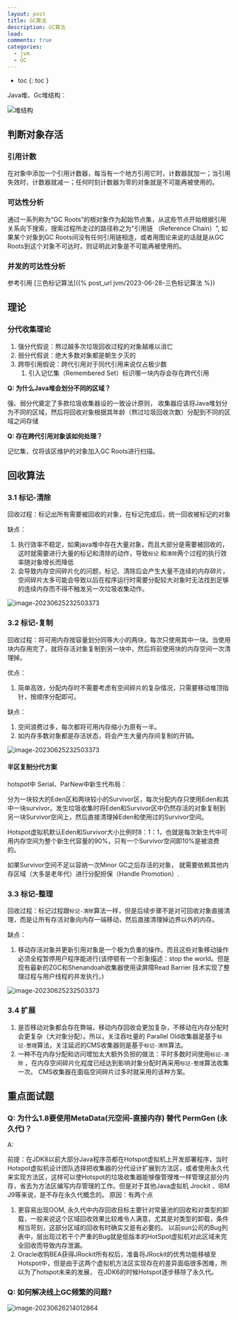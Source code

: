 ```yaml
---
layout: post
title: GC算法
description: GC算法
lead:
comments: true
categories: 
  - jvm
  - GC
---
```


- toc
{: toc }

Java堆、Gc堆结构：

![堆结构](/assets/images/jvm/GC_Images/pic_1.png)

## 判断对象存活

### 引用计数

在对象中添加一个引用计数器，每当有一个地方引用它时，计数器就加一；当引用失效时，计数器就减一；任何时刻计数器为零的对象就是不可能再被使用的。

### 可达性分析

通过一系列称为“GC Roots”的根对象作为起始节点集，从这些节点开始根据引用关系向下搜索，搜索过程所走过的路径称之为"引用链
（Reference Chain）", 如果某个对象到GC Roots间没有任何引用链相连，或者用图论来说的话就是从GC
Roots到这个对象不可达时，则证明此对象是不可能再被使用的。

### 并发的可达性分析

参考引用 [三色标记算法]({% post_url jvm/2023-06-28-三色标记算法 %})

## 理论

### 分代收集理论

1. 强分代假说：熬过越多次垃圾回收过程的对象越难以消亡
2. 弱分代假说：绝大多数对象都是朝生夕灭的
3. 跨带引用假说：跨代引用对于同代引用来说仅占极少数
    1. 引入记忆集（Remembered Set）标识哪一块内存会存在跨代引用

**Q: 为什么Java堆会划分不同的区域？**

强、弱分代奠定了多款垃圾收集器设的一致设计原则， 收集器应该将Java堆划分为不同的区域，然后将回收对象根据其年龄（熬过垃圾回收次数）分配到不同的区域之间存储

**Q: 存在跨代引用对象该如何处理？**

记忆集，仅将该区维护的对象加入GC Roots进行扫描。

## 回收算法

### 3.1 标记-清除

回收过程：标记出所有需要被回收的对象，在标记完成后，统一回收被标记的对象

缺点：

1. 执行效率不稳定，如果java堆中存在大量对象，而且大部分是需要被回收的，这时就需要进行大量的标记和清除的动作，导致`标记`
   和`清除`两个过程的执行效率随对象增长而降低
2. 会导致内存空间碎片化的问题，标记、清除后会产生大量不连续的内存碎片，空间碎片太多可能会导致以后在程序运行时需要分配较大对象时无法找到足够的连续内存而不得不触发另一次垃圾收集动作。

![image-20230625232503373](/assets/images/jvm/GC_Images/pic_2.png)

### 3.2 标记-复制

回收过程：将可用内存按容量划分同等大小的两块，每次只使用其中一块。当使用块内存用完了，就将存活对象复制到另一块中，然后将前使用块的内存空间一次清理掉。

优点：

1. 简单高效，分配内存时不需要考虑有空间碎片的复杂情况，只需要移动堆顶指针，按顺序分配即可。

缺点：

1. 空间浪费过多，每次都将可用内存缩小为原有一半。
2. 如内存多数对象都是存活状态，将会产生大量内存间复制的开销。

![image-20230625232503373](/assets/images/jvm/GC_Images/pic_3.jpg)

#### 半区复制分代方案

hotspot中 Serial、ParNew中新生代布局：

分为一块较大的Eden区和两块较小的Survivor区，每次分配内存只使用Eden和其中一块survivor。发生垃圾收集时将Eden和Survivor区中仍然存活的对象复制到另一块Survivor空间上，然后直接清理掉Eden和使用过的Survivor空间。

Hotspot虚拟机默认Eden和Survivor大小比例时8：1：1，也就是每次新生代中可用内存空间为整个新生代容量的90%，只有一个Survivor空间即10%是被浪费的。

如果Survivor空间不足以容纳一次Minor GC之后存活的对象， 就需要依赖其他内存区域（大多是老年代）进行分配担保（Handle
Promotion）.

### 3.3 标记-整理

回收过程：标记过程跟`标记-清除`算法一样，但是后续步骤不是对可回收对象直接清理，而是让所有存活对象向内存一端移动，然后直接清理掉边界以外的内存。

缺点：

1. 移动存活对象并更新引用对象是一个极为负重的操作。而且这些对象移动操作必须全程暂停用户程序能进行(该停顿有一个形象描述：stop
   the world。但是现有最新的ZGC和Shenandoah收集器使用读屏障Read Barrier 技术实现了整理过程与用户线程的并发执行。)

![image-20230625232503373](/assets/images/jvm/GC_Images/pic_4.jpg)

### 3.4 扩展

1. 是否移动对象都会存在弊端，移动内存回收会更加复杂，不移动在内存分配时会更复杂（大对象分配）。所以，关注吞吐量的 Parallel
   Old收集器是基于`标记-整理`算法，关注延迟的CMS收集器则是基于`标记-清除`算法。
2. 一种不在内存分配和访问增加太大额外负担的做法：平时多数时间使用`标记-清除`
   ，在内存空间碎片化程度已经达到影响对象分配时再采用`标记-整理`算法收集一次。 CMS收集器在面临空间碎片过多时就采用的该种方案。

## 重点面试题

### Q: 为什么1.8要使用MetaData(元空间-直接内存) 替代 PermGen (永久代)？

A:

前提：在JDK8以前大部分Java程序员都在Hotspot虚拟机上开发部署程序，当时Hotspot虚拟机设计团队选择把收集器的分代设计扩展到方法区，或者使用永久代来实现方法区，这样可以使Hotspot的垃圾收集器能够像管理堆一样管理这部分内存，省去为方法区编写内存管理的工作。但是对于其他Java虚拟机
Jrockit 、IBM J9等来说，是不存在永久代概念的。
原因：有两个点

1. 更容易出现OOM, 永久代中内存回收目标主要针对常量池的回收和对类型的卸载，一般来说这个区域回收效果比较难令人满意，尤其是对类型的卸载，条件相当苛刻，这部分区域的回收有时确实又是有必要的。
   以前sun公司的Bug列表中，层出现过若干个严重的Bug就是低版本的HotSpot虚拟机对此区域未完全回收而导致内存泄漏。
2. Oracle收购BEA获得JRockit所有权后，准备将JRockit的优秀功能移植至Hotspot中，但是由于这两个虚拟机方法区实现存在的差异面临很多困难，所以为了hotspot未来的发展，
   在JDK6的时候Hotspot逐步移除了永久代。

### Q: 如何解决线上GC频繁的问题?

![image-20230626214012864](/assets/images/jvm/GC_Images/pic_5.png)